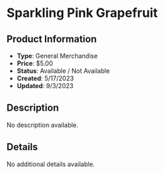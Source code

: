 # Sparkling Pink Grapefruit

## Product Information
- **Type**: General Merchandise
- **Price**: $5.00
- **Status**: Available / Not Available
- **Created**: 5/17/2023
- **Updated**: 9/3/2023

## Description
No description available.



## Details
No additional details available.
